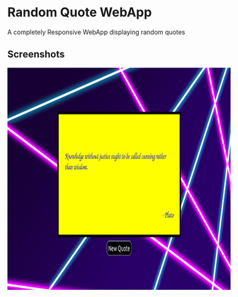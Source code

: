 # Random Quote WebApp

A completely Responsive WebApp displaying random quotes

## Screenshots

<img src='/screenshot.png' height=500 width=800>